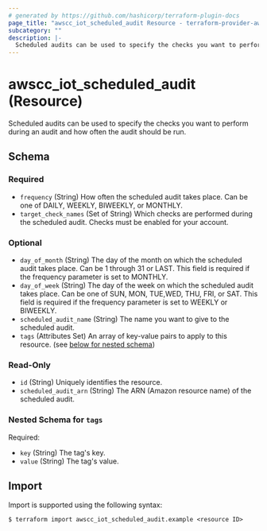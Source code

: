 ```yaml
---
# generated by https://github.com/hashicorp/terraform-plugin-docs
page_title: "awscc_iot_scheduled_audit Resource - terraform-provider-awscc"
subcategory: ""
description: |-
  Scheduled audits can be used to specify the checks you want to perform during an audit and how often the audit should be run.
---
```


# awscc_iot_scheduled_audit (Resource)

Scheduled audits can be used to specify the checks you want to perform during an audit and how often the audit should be run.



<!-- schema generated by tfplugindocs -->
## Schema

### Required

- `frequency` (String) How often the scheduled audit takes place. Can be one of DAILY, WEEKLY, BIWEEKLY, or MONTHLY.
- `target_check_names` (Set of String) Which checks are performed during the scheduled audit. Checks must be enabled for your account.

### Optional

- `day_of_month` (String) The day of the month on which the scheduled audit takes place. Can be 1 through 31 or LAST. This field is required if the frequency parameter is set to MONTHLY.
- `day_of_week` (String) The day of the week on which the scheduled audit takes place. Can be one of SUN, MON, TUE,WED, THU, FRI, or SAT. This field is required if the frequency parameter is set to WEEKLY or BIWEEKLY.
- `scheduled_audit_name` (String) The name you want to give to the scheduled audit.
- `tags` (Attributes Set) An array of key-value pairs to apply to this resource. (see [below for nested schema](#nestedatt--tags))

### Read-Only

- `id` (String) Uniquely identifies the resource.
- `scheduled_audit_arn` (String) The ARN (Amazon resource name) of the scheduled audit.

<a id="nestedatt--tags"></a>
### Nested Schema for `tags`

Required:

- `key` (String) The tag's key.
- `value` (String) The tag's value.

## Import

Import is supported using the following syntax:

```shell
$ terraform import awscc_iot_scheduled_audit.example <resource ID>
```
